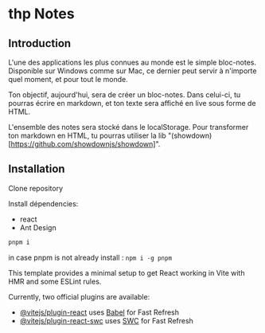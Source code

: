 # thp Notes

## Introduction
L'une des applications les plus connues au monde est le simple bloc-notes. Disponible sur Windows comme sur Mac, ce dernier peut servir à n'importe quel moment, et pour tout le monde.

Ton objectif, aujourd'hui, sera de créer un bloc-notes. Dans celui-ci, tu pourras écrire en markdown, et ton texte sera affiché en live sous forme de HTML.

L'ensemble des notes sera stocké dans le localStorage.
Pour transformer ton markdown en HTML, tu pourras utiliser la lib "(showdown)[https://github.com/showdownjs/showdown]". 

## Installation

Clone repository

Install dépendencies:
- react
- Ant Design

```bash
pnpm i
```
in case pnpm is not already install : ``npm i -g pnpm``



This template provides a minimal setup to get React working in Vite with HMR and some ESLint rules.

Currently, two official plugins are available:

- [@vitejs/plugin-react](https://github.com/vitejs/vite-plugin-react/blob/main/packages/plugin-react/README.md) uses [Babel](https://babeljs.io/) for Fast Refresh
- [@vitejs/plugin-react-swc](https://github.com/vitejs/vite-plugin-react-swc) uses [SWC](https://swc.rs/) for Fast Refresh
